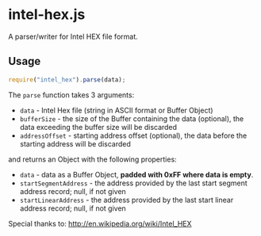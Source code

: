 # intel-hex.js

A parser/writer for Intel HEX file format.

## Usage

```js
require("intel_hex").parse(data);
```

The `parse` function takes 3 arguments:

- `data` - Intel Hex file (string in ASCII format or Buffer Object)
- `bufferSize` - the size of the Buffer containing the data (optional), the data exceeding the buffer size will be discarded
- `addressOffset` - starting address offset (optional), the data before the starting address will be discarded

and returns an Object with the following properties:

- `data` - data as a Buffer Object, **padded with 0xFF
  where data is empty**.
- `startSegmentAddress` - the address provided by the last
  start segment address record; null, if not given
- `startLinearAddress` - the address provided by the last
  start linear address record; null, if not given

Special thanks to: http://en.wikipedia.org/wiki/Intel_HEX
